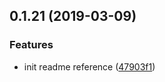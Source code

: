 ## 0.1.21 (2019-03-09)


### Features

* init readme reference ([47903f1](https://github.com/chenweifang4/vue-cli-plugin-hddemo/commit/47903f1))



